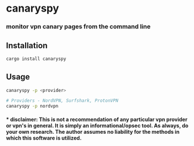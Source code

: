 # canaryspy

### monitor vpn canary pages from the command line

## Installation

```bash
cargo install canaryspy
```

## Usage

```bash
canaryspy -p <provider>
```
```bash
# Providers - NordVPN, Surfshark, ProtonVPN
canaryspy -p nordvpn
```

#### * disclaimer: This is not a recommendation of any particular vpn provider or vpn's in general. It is simply an informational/opsec tool. As always, do your own research. The author assumes no liability for the methods in which this software is utilized.
